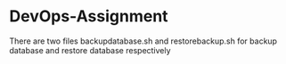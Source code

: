 # DevOps-Assignment
There are two files backupdatabase.sh and restorebackup.sh for backup database and restore database respectively
